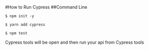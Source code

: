 #How to Run Cypress
##Command Line
```console
$ npm init -y
```

```console
$ yarn add cypress
```

```console
$ npm test
```

Cypress tools will be open and then run your api from Cypress tools